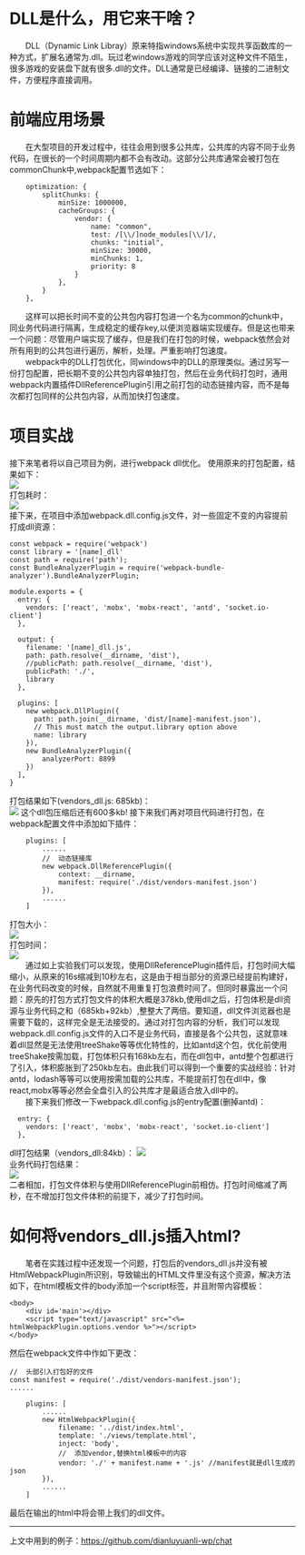 # DLL是什么，用它来干啥？  
&emsp;&emsp;DLL（Dynamic Link Libray）原来特指windows系统中实现共享函数库的一种方式，扩展名通常为.dll。玩过老windows游戏的同学应该对这种文件不陌生，很多游戏的安装盘下就有很多.dll的文件。DLL通常是已经编译、链接的二进制文件，方便程序直接调用。  
#  前端应用场景
&emsp;&emsp;在大型项目的开发过程中，往往会用到很多公共库，公共库的内容不同于业务代码，在很长的一个时间周期内都不会有改动。这部分公共库通常会被打包在commonChunk中,webpack配置节选如下：  
```
    optimization: {
        splitChunks: {
            minSize: 1000000,
            cacheGroups: {
                vendor: {
                    name: "common",
                    test: /[\\/]node_modules[\\/]/,
                    chunks: "initial",
                    minSize: 30000,
                    minChunks: 1,
                    priority: 8
                }
            },
        }
    },
```
&emsp;&emsp;这样可以把长时间不变的公共包内容打包进一个名为common的chunk中，同业务代码进行隔离，生成稳定的缓存key,以便浏览器端实现缓存。但是这也带来一个问题：尽管用户端实现了缓存，但是我们在打包的时候，webpack依然会对所有用到的公共包进行遍历，解析，处理。严重影响打包速度。  
&emsp;&emsp;webpack中的DLL打包优化，同windows中的DLL的原理类似。通过另写一份打包配置，把长期不变的公共包内容单独打包，然后在业务代码打包时，通用webpack内置插件DllReferencePlugin引用之前打包的动态链接内容，而不是每次都打包同样的公共包内容，从而加快打包速度。  
# 项目实战  
接下来笔者将以自己项目为例，进行webpack dll优化。
使用原来的打包配置，结果如下：  
![](https://user-gold-cdn.xitu.io/2019/9/26/16d6b408e69a5b86?w=378&h=329&f=png&s=21686)  
打包耗时：  
![](https://user-gold-cdn.xitu.io/2019/9/26/16d6b4295f141413?w=566&h=84&f=png&s=9633)  
接下来，在项目中添加webpack.dll.config.js文件，对一些固定不变的内容提前打成dll资源：  
```
const webpack = require('webpack')
const library = '[name]_dll'
const path = require('path');
const BundleAnalyzerPlugin = require('webpack-bundle-analyzer').BundleAnalyzerPlugin;

module.exports = {
  entry: {
    vendors: ['react', 'mobx', 'mobx-react', 'antd', 'socket.io-client']
  },

  output: {
    filename: '[name]_dll.js',
    path: path.resolve(__dirname, 'dist'),
    //publicPath: path.resolve(__dirname, 'dist'),
    publicPath: './',
    library
  },

  plugins: [
    new webpack.DllPlugin({
      path: path.join(__dirname, 'dist/[name]-manifest.json'),
      // This must match the output.library option above
      name: library
    }),
    new BundleAnalyzerPlugin({
        analyzerPort: 8899
    })
  ],
}
```
打包结果如下(vendors_dll.js: 685kb)：  
![](https://user-gold-cdn.xitu.io/2019/9/26/16d6b487282981bd?w=1626&h=844&f=png&s=300342)
这个dll包压缩后还有600多kb!
接下来我们再对项目代码进行打包，在webpack配置文件中添加如下插件：
```
    plugins: [
        ......
        //  动态链接库
        new webpack.DllReferencePlugin({
            context: __dirname,
            manifest: require('./dist/vendors-manifest.json')
        }),
        ......
    ]    
```
打包大小：  
![](https://user-gold-cdn.xitu.io/2019/9/26/16d6b4c2a4718ece?w=380&h=330&f=png&s=21245)  
打包时间：  
![](https://user-gold-cdn.xitu.io/2019/9/26/16d6b500972810c1?w=569&h=81&f=png&s=9484)  
&emsp;&emsp;通过如上实验我们可以发现，使用DllReferencePlugin插件后，打包时间大幅缩小，从原来的16s缩减到10秒左右，这是由于相当部分的资源已经提前构建好，在业务代码改变的时候，自然就不用重复打包浪费时间了。但同时暴露出一个问题：原先的打包方式打包文件的体积大概是378kb,使用dll之后，打包体积是dll资源与业务代码之和（685kb+92kb）,整整大了两倍。要知道，dll文件浏览器也是需要下载的，这样完全是无法接受的。通过对打包内容的分析，我们可以发现webpack.dll.config.js文件的入口不是业务代码，直接是各个公共包，这就意味着dll显然是无法使用treeShake等等优化特性的，比如antd这个包，优化前使用treeShake按需加载，打包体积只有168kb左右，而在dll包中，antd整个包都进行了引入，体积膨胀到了250kb左右。由此我们可以得到一个重要的实战经验：针对antd，lodash等等可以使用按需加载的公共库，不能提前打包在dll中，像react,mobx等等必然会全盘引入的公共库才是最适合放入dll中的。  
&emsp;&emsp;接下来我们修改一下webpack.dll.config.js的entry配置(删掉antd)：
```
  entry: {
    vendors: ['react', 'mobx', 'mobx-react', 'socket.io-client']
  },
```
dll打包结果（vendors_dll:84kb）：
![](https://user-gold-cdn.xitu.io/2019/9/26/16d6b6659bdf44e9?w=1636&h=433&f=png&s=78088)  
业务代码打包结果：  
![](https://user-gold-cdn.xitu.io/2019/9/26/16d6b676a82f1bc5?w=374&h=332&f=png&s=21487)  
二者相加，打包文件体积与使用DllReferencePlugin前相仿。打包时间缩减了两秒，在不增加打包文件体积的前提下，减少了打包时间。

# 如何将vendors_dll.js插入html?  
&emsp;&emsp;笔者在实践过程中还发现一个问题，打包后的vendors_dll.js并没有被HtmlWebpackPlugin所识别，导致输出的HTML文件里没有这个资源，解决方法如下，在html模板文件的body添加一个script标签，并且附带内容模板：  
```
<body>
    <div id='main'></div>
    <script type="text/javascript" src="<%= htmlWebpackPlugin.options.vendor %>"></script>
</body>
```
然后在webpack文件中作如下更改：
```
//  头部引入打包好的文件
const manifest = require('./dist/vendors-manifest.json'); 
......

    plugins: [
        ......
        new HtmlWebpackPlugin({
            filename: '../dist/index.html',
            template: './views/template.html',
            inject: 'body',
            //  添加vendor,替换html模板中的内容
            vendor: './' + manifest.name + '.js' //manifest就是dll生成的json
        }),
        ......
    ]
```
最后在输出的html中将会带上我们的dll文件。

-----------------------------------------  
上文中用到的例子：https://github.com/dianluyuanli-wp/chat